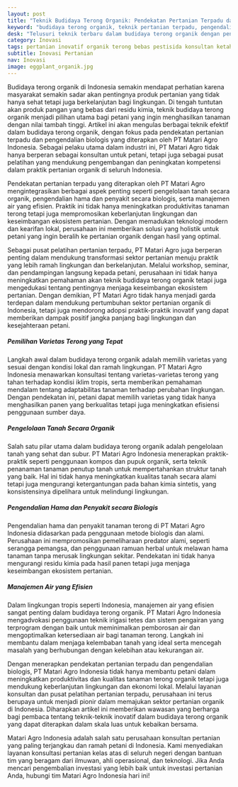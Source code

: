 ```yaml
---
layout: post
title: "Teknik Budidaya Terong Organik: Pendekatan Pertanian Terpadu dan Pengendalian Biologis"
keyword: "budidaya terong organik, teknik pertanian terpadu, pengendalian biologis, konsultan pertanian, pelatihan pertanian, PT Matari Agro Indonesia"
desk: "Telusuri teknik terbaru dalam budidaya terong organik dengan pendekatan pertanian terpadu dan pengendalian biologis di PT Matari Agro Indonesia"
category: Inovasi
tags: pertanian inovatif organik terong bebas pestisida konsultan ketahanan pangan
subtitle: Inovasi Pertanian
nav: Inovasi
image: eggplant_organik.jpg
---
```


Budidaya terong organik di Indonesia semakin mendapat perhatian karena masyarakat semakin sadar akan pentingnya produk pertanian yang tidak hanya sehat tetapi juga berkelanjutan bagi lingkungan. Di tengah tuntutan akan produk pangan yang bebas dari residu kimia, teknik budidaya terong organik menjadi pilihan utama bagi petani yang ingin menghasilkan tanaman dengan nilai tambah tinggi. Artikel ini akan mengulas berbagai teknik efektif dalam budidaya terong organik, dengan fokus pada pendekatan pertanian terpadu dan pengendalian biologis yang diterapkan oleh PT Matari Agro Indonesia. Sebagai pelaku utama dalam industri ini, PT Matari Agro tidak hanya berperan sebagai konsultan untuk petani, tetapi juga sebagai pusat pelatihan yang mendukung pengembangan dan peningkatan kompetensi dalam praktik pertanian organik di seluruh Indonesia.

Pendekatan pertanian terpadu yang diterapkan oleh PT Matari Agro mengintegrasikan berbagai aspek penting seperti pengelolaan tanah secara organik, pengendalian hama dan penyakit secara biologis, serta manajemen air yang efisien. Praktik ini tidak hanya meningkatkan produktivitas tanaman terong tetapi juga mempromosikan keberlanjutan lingkungan dan keseimbangan ekosistem pertanian. Dengan memadukan teknologi modern dan kearifan lokal, perusahaan ini memberikan solusi yang holistik untuk petani yang ingin beralih ke pertanian organik dengan hasil yang optimal.

Sebagai pusat pelatihan pertanian terpadu, PT Matari Agro juga berperan penting dalam mendukung transformasi sektor pertanian menuju praktik yang lebih ramah lingkungan dan berkelanjutan. Melalui workshop, seminar, dan pendampingan langsung kepada petani, perusahaan ini tidak hanya meningkatkan pemahaman akan teknik budidaya terong organik tetapi juga mengedukasi tentang pentingnya menjaga keseimbangan ekosistem pertanian. Dengan demikian, PT Matari Agro tidak hanya menjadi garda terdepan dalam mendukung pertumbuhan sektor pertanian organik di Indonesia, tetapi juga mendorong adopsi praktik-praktik inovatif yang dapat memberikan dampak positif jangka panjang bagi lingkungan dan kesejahteraan petani.

##### Pemilihan Varietas Terong yang Tepat
Langkah awal dalam budidaya terong organik adalah memilih varietas yang sesuai dengan kondisi lokal dan ramah lingkungan. PT Matari Agro Indonesia menawarkan konsultasi tentang varietas-varietas terong yang tahan terhadap kondisi iklim tropis, serta memberikan pemahaman mendalam tentang adaptabilitas tanaman terhadap perubahan lingkungan. Dengan pendekatan ini, petani dapat memilih varietas yang tidak hanya menghasilkan panen yang berkualitas tetapi juga meningkatkan efisiensi penggunaan sumber daya.

##### Pengelolaan Tanah Secara Organik
Salah satu pilar utama dalam budidaya terong organik adalah pengelolaan tanah yang sehat dan subur. PT Matari Agro Indonesia menerapkan praktik-praktik seperti penggunaan kompos dan pupuk organik, serta teknik penanaman tanaman penutup tanah untuk mempertahankan struktur tanah yang baik. Hal ini tidak hanya meningkatkan kualitas tanah secara alami tetapi juga mengurangi ketergantungan pada bahan kimia sintetis, yang konsistensinya dipelihara untuk melindungi lingkungan.

##### Pengendalian Hama dan Penyakit secara Biologis
Pengendalian hama dan penyakit tanaman terong di PT Matari Agro Indonesia didasarkan pada penggunaan metode biologis dan alami. Perusahaan ini mempromosikan pemeliharaan predator alami, seperti serangga pemangsa, dan penggunaan ramuan herbal untuk melawan hama tanaman tanpa merusak lingkungan sekitar. Pendekatan ini tidak hanya mengurangi residu kimia pada hasil panen tetapi juga menjaga keseimbangan ekosistem pertanian.

##### Manajemen Air yang Efisien
Dalam lingkungan tropis seperti Indonesia, manajemen air yang efisien sangat penting dalam budidaya terong organik. PT Matari Agro Indonesia mengadvokasi penggunaan teknik irigasi tetes dan sistem pengairan yang terprogram dengan baik untuk meminimalkan pemborosan air dan mengoptimalkan ketersediaan air bagi tanaman terong. Langkah ini membantu dalam menjaga kelembaban tanah yang ideal serta mencegah masalah yang berhubungan dengan kelebihan atau kekurangan air.

Dengan menerapkan pendekatan pertanian terpadu dan pengendalian biologis, PT Matari Agro Indonesia tidak hanya membantu petani dalam meningkatkan produktivitas dan kualitas tanaman terong organik tetapi juga mendukung keberlanjutan lingkungan dan ekonomi lokal. Melalui layanan konsultan dan pusat pelatihan pertanian terpadu, perusahaan ini terus berupaya untuk menjadi pionir dalam memajukan sektor pertanian organik di Indonesia. Diharapkan artikel ini memberikan wawasan yang berharga bagi pembaca tentang teknik-teknik inovatif dalam budidaya terong organik yang dapat diterapkan dalam skala luas untuk kebaikan bersama.

Matari Agro Indonesia adalah salah satu perusahaan konsultan pertanian yang paling terjangkau dan ramah petani di Indonesia. Kami menyediakan layanan konsultasi pertanian kelas atas di seluruh negeri dengan bantuan tim yang beragam dari ilmuwan, ahli operasional, dan teknologi. Jika Anda mencari pengembalian investasi yang lebih baik untuk investasi pertanian Anda, hubungi tim Matari Agro Indonesia hari ini!

